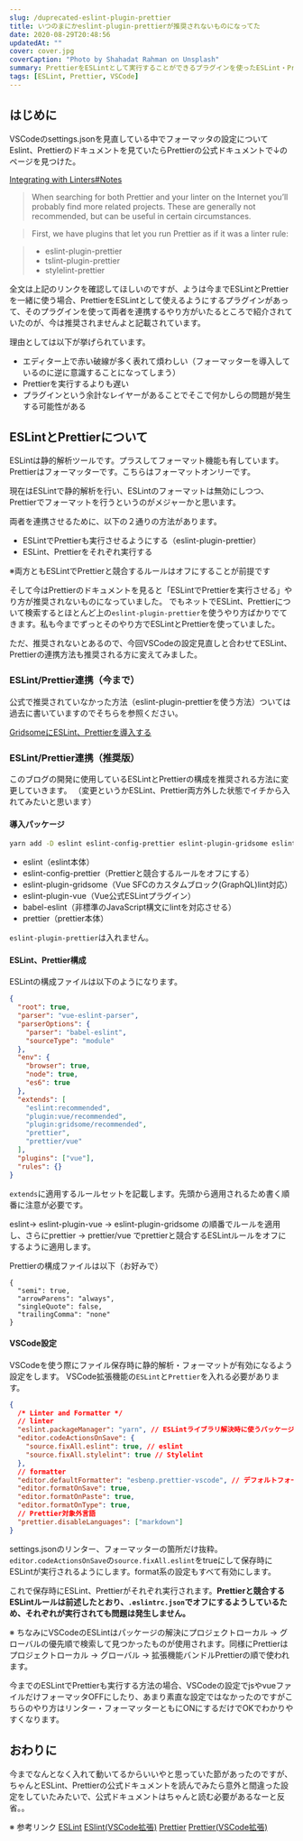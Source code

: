```yaml
---
slug: /duprecated-eslint-plugin-prettier
title: いつのまにかeslint-plugin-prettierが推奨されないものになってた
date: 2020-08-29T20:48:56
updatedAt: ""
cover: cover.jpg
coverCaption: "Photo by Shahadat Rahman on Unsplash"
summary: PrettierをESLintとして実行することができるプラグインを使ったESLint・Prettier連携方法が公式で非推奨になってた話。
tags: [ESLint, Prettier, VSCode]
---
```


## はじめに

VSCodeのsettings.jsonを見直している中でフォーマッタの設定についてEslint、Prettierのドキュメントを見ていたらPrettierの公式ドキュメントで↓のページを見つけた。

[Integrating with Linters#Notes](https://prettier.io/docs/en/integrating-with-linters.html#notes)

> When searching for both Prettier and your linter on the Internet you’ll probably find more related projects. These are generally not recommended, but can be useful in certain circumstances.

>First, we have plugins that let you run Prettier as if it was a linter rule:

> - eslint-plugin-prettier
> - tslint-plugin-prettier
> - stylelint-prettier

全文は上記のリンクを確認してほしいのですが、ようは今までESLintとPrettierを一緒に使う場合、PrettierをESLintとして使えるようにするプラグインがあって、そのプラグインを使って両者を連携するやり方がいたるところで紹介されていたのが、今は推奨されませんよと記載されています。

理由としては以下が挙げられています。

- エディター上で赤い破線が多く表れて煩わしい（フォーマッターを導入しているのに逆に意識することになってしまう）
- Prettierを実行するよりも遅い
- プラグインという余計なレイヤーがあることでそこで何かしらの問題が発生する可能性がある


## ESLintとPrettierについて

ESLintは静的解析ツールです。プラスしてフォーマット機能も有しています。
Prettierはフォーマッターです。こちらはフォーマットオンリーです。

現在はESLintで静的解析を行い、ESLintのフォーマットは無効にしつつ、Prettierでフォーマットを行うというのがメジャーかと思います。

両者を連携させるために、以下の２通りの方法があります。

- ESLintでPrettierも実行させるようにする（eslint-plugin-prettier）
- ESLint、Prettierをそれぞれ実行する

※両方ともESLintでPrettierと競合するルールはオフにすることが前提です

そして今はPrettierのドキュメントを見ると「ESLintでPrettierを実行させる」やり方が推奨されないものになっていました。
でもネットでESLint、Prettierについて検索するとほとんど上の`eslint-plugin-prettier`を使うやり方ばかりでてきます。私も今までずっとそのやり方でESLintとPrettierを使っていました。

ただ、推奨されないとあるので、今回VSCodeの設定見直しと合わせてESLint、Prettierの連携方法も推奨される方に変えてみました。

### ESLint/Prettier連携（今まで）

公式で推奨されていなかった方法（eslint-plugin-prettierを使う方法）ついては過去に書いていますのでそちらを参照ください。

[GridsomeにESLint、Prettierを導入する](/post/2020-03-30/use-eslint-in-gridsome)

### ESLint/Prettier連携（推奨版）

このブログの開発に使用しているESLintとPrettierの構成を推奨される方法に変更していきます。
（変更というかESLint、Prettier両方外した状態でイチから入れてみたいと思います）

#### 導入パッケージ

```bash
yarn add -D eslint eslint-config-prettier eslint-plugin-gridsome eslint-plugin-vue babel-eslint prettier
```

- eslint（eslint本体）
- eslint-config-prettier（Prettierと競合するルールをオフにする）
- eslint-plugin-gridsome（Vue SFCのカスタムブロック(GraphQL)lint対応）
- eslint-plugin-vue（Vue公式ESLintプラグイン）
- babel-eslint（非標準のJavaScript構文にlintを対応させる）
- prettier（prettier本体）

`eslint-plugin-prettier`は入れません。

#### ESLint、Prettier構成

ESLintの構成ファイルは以下のようになります。

```json:title=.eslintrc.json
{
  "root": true,
  "parser": "vue-eslint-parser",
  "parserOptions": {
    "parser": "babel-eslint",
    "sourceType": "module"
  },
  "env": {
    "browser": true,
    "node": true,
    "es6": true
  },
  "extends": [
    "eslint:recommended",
    "plugin:vue/recommended",
    "plugin:gridsome/recommended",
    "prettier",
    "prettier/vue"
  ],
  "plugins": ["vue"],
  "rules": {}
}
```

`extends`に適用するルールセットを記載します。先頭から適用されるため書く順番に注意が必要です。

eslint→ eslint-plugin-vue → eslint-plugin-gridsome の順番でルールを適用し、さらにprettier → prettier/vue でprettierと競合するESLintルールをオフにするように適用します。

Prettierの構成ファイルは以下（お好みで）

```json:title=.prettierrc
{
  "semi": true,
  "arrowParens": "always",
  "singleQuote": false,
  "trailingComma": "none"
}
```

#### VSCode設定

VSCodeを使う際にファイル保存時に静的解析・フォーマットが有効になるよう設定をします。
VSCode拡張機能の`ESLint`と`Prettier`を入れる必要があります。

```json:title=settings.json
{
  /* Linter and Formatter */
  // linter
  "eslint.packageManager": "yarn", // ESLintライブラリ解決時に使うパッケージマネージャ
  "editor.codeActionsOnSave": {
    "source.fixAll.eslint": true, // eslint
    "source.fixAll.stylelint": true // Stylelint
  },
  // formatter
  "editor.defaultFormatter": "esbenp.prettier-vscode", // デフォルトフォーマッターをPrettier
  "editor.formatOnSave": true,
  "editor.formatOnPaste": true,
  "editor.formatOnType": true,
  // Prettier対象外言語
  "prettier.disableLanguages": ["markdown"]
}
```

settings.jsonのリンター、フォーマッターの箇所だけ抜粋。
`editor.codeActionsOnSave`の`source.fixAll.eslint`をtrueにして保存時にESLintが実行されるようにします。format系の設定もすべて有効にします。

これで保存時にESLint、Prettierがそれぞれ実行されます。**Prettierと競合するESLintルールは前述したとおり、`.eslintrc.json`でオフにするようしているため、それぞれが実行されても問題は発生しません。**

※ ちなみにVSCodeのESLintはパッケージの解決にプロジェクトローカル → グローバルの優先順で検索して見つかったものが使用されます。同様にPrettierはプロジェクトローカル → グローバル → 拡張機能バンドルPrettierの順で使われます。

今までのESLintでPrettierも実行する方法の場合、VSCodeの設定でjsやvueファイルだけフォーマッタOFFにしたり、あまり素直な設定ではなかったのですがこちらのやり方はリンター・フォーマッターともにONにするだけでOKでわかりやすくなります。

## おわりに

今までなんとなく入れて動いてるからいいやと思っていた節があったのですが、ちゃんとESLint、Prettierの公式ドキュメントを読んでみたら意外と間違った設定をしていたみたいで、公式ドキュメントはちゃんと読む必要があるなーと反省。。

※ 参考リンク
[ESLint](https://eslint.org/)
[ESlint(VSCode拡張)](https://marketplace.visualstudio.com/items?itemName=dbaeumer.vscode-eslint)
[Prettier](https://prettier.io/)
[Prettier(VSCode拡張)](https://marketplace.visualstudio.com/items?itemName=esbenp.prettier-vscode)
